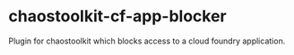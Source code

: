 # chaostoolkit-cf-app-blocker
Plugin for chaostoolkit which blocks access to a cloud foundry application.
